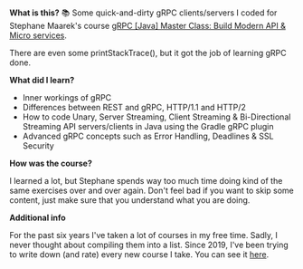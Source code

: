**What is this?**
:books: Some quick-and-dirty gRPC clients/servers I coded for Stephane Maarek's course [gRPC [Java] Master Class: Build Modern API & Micro services](https://www.udemy.com/course/grpc-java/).

There are even some printStackTrace(), but it got the job of learning gRPC done.

**What did I learn?**

- Inner workings of gRPC
- Differences between REST and gRPC, HTTP/1.1 and HTTP/2
- How to code Unary, Server Streaming, Client Streaming & Bi-Directional Streaming API servers/clients in Java using the Gradle gRPC plugin
- Advanced gRPC concepts such as Error Handling, Deadlines & SSL Security

**How was the course?**

I learned a lot, but Stephane spends way too much time doing kind of the same exercises over and over again. Don't feel bad if you want to skip some content, just make sure that you understand what you are doing.

**Additional info**

For the past six years I've taken a lot of courses in my free time. Sadly, I never thought about compiling them into a list. Since 2019, I've been trying to write down (and rate) every new course I take. You can see it [here](https://github.com/abrahammenendez/courses/).

